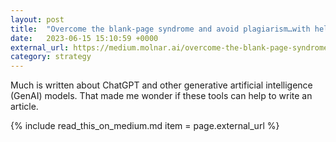 ```yaml
---
layout: post
title:  "Overcome the blank-page syndrome and avoid plagiarism…with help of ChatGPT"
date:   2023-06-15 15:10:59 +0000
external_url: https://medium.molnar.ai/overcome-the-blank-page-syndrome-and-avoid-plagiarism-with-help-of-chatgpt-7a18f4e78e2f
category: strategy
---
```


Much is written about ChatGPT and other generative artificial intelligence (GenAI) models. That made me wonder if these tools can help to write an article.
<!--more-->

{% include read_this_on_medium.md item = page.external_url %}
